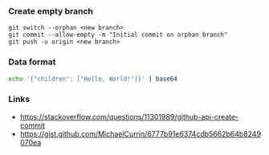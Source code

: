 ### Create empty branch

```
git switch --orphan <new branch>
git commit --allow-empty -m "Initial commit on orphan branch"
git push -u origin <new branch>
```

### Data format

```sh
echo '{"children": ["Hello, World!"]}' | base64
```

### Links

- https://stackoverflow.com/questions/11301989/github-api-create-commit
- https://gist.github.com/MichaelCurrin/6777b91e6374cdb5662b64b8249070ea